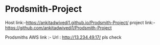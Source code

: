 # Prodsmith-Project

Host link:-https://ankitadwivedi1.github.io/Prodsmith-Project/
project link:-https://github.com/ankitadwivedi1/Prodsmith-Project


Prodsmiths AWS link :- Url : http://13.234.49.17/  pls check
